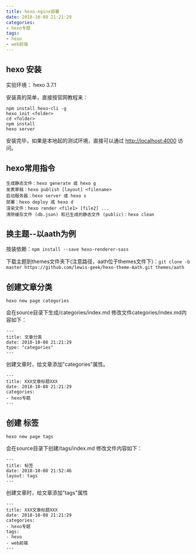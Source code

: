 ```yaml
---
title: hexo-nginx部署
date: 2018-10-08 21:21:29
categories:
- hexo专题
tags:
- hexo
- web前端
---
```


## hexo 安装
实验环境： hexo 3.7.1

安装真的简单，直接按官网教程来：

    npm install hexo-cli -g
    hexo init <folder>
    cd <folder>
    npm install
    hexo server

安装完毕，如果是本地起的测试环境，直接可以通过 <http://localhost:4000> 访问。

## hexo常用指令

    生成静态文件：hexo generate 或 hexo g
    发表草稿：hexo publish [layout] <filename>
    启动服务器：hexo server 或 hexo s
    部署：hexo deploy 或 hexo d
    渲染文件：hexo render <file1> [file2] ...
    清除缓存文件 (db.json) 和已生成的静态文件 (public)：hexo clean



## 换主题--以aath为例
按装依赖：`npm install --save hexo-renderer-sass`

下载主题到themes文件夹下(注意路径，aath位于themes文件下)：`git clone -b master https://github.com/lewis-geek/hexo-theme-Aath.git themes/aath`


## 创建文章分类

    hexo new page categories
    
会在source目录下生成/categories/index.md
修改文件categories/index.md内容如下：
    
    
    ---
    title: 文章分类
    date: 2018-10-08 21:21:29
    type: "categories"
    ---
    
创建文章时，给文章添加"categories"属性。

    ---
    title: XXX文章标题XXX
    date: 2018-10-08 21:21:29
    categories: 
    - hexo专题
    ---
    
## 创建 标签
    hexo new page tags
会在source目录下创建/tags/index.md
修改文件内容如下：

    ---
    title: 标签
    date: 2018-10-08 21:52:46
    layout: tags
    ---

创建文章时，给文章添加"tags"属性

    ---
    title: XXX文章标题XXX
    date: 2018-10-08 21:21:29
    categories: 
    - hexo专题
    tags:
    - hexo
    - web前端
    ---



